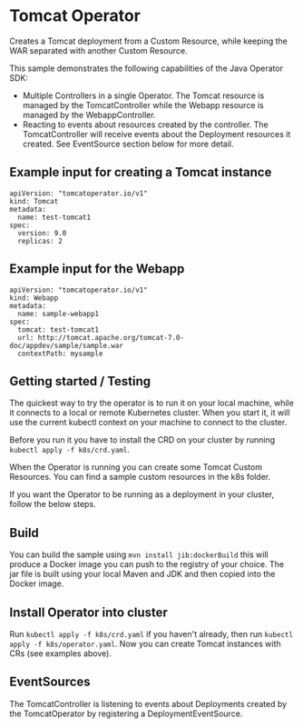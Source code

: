 # Tomcat Operator

Creates a Tomcat deployment from a Custom Resource, while keeping the WAR separated with another Custom Resource.

This sample demonstrates the following capabilities of the Java Operator SDK:
* Multiple Controllers in a single Operator. The Tomcat resource is managed by the TomcatController while the Webapp
resource is managed by the WebappController.
* Reacting to events about resources created by the controller. The TomcatController will receive events about the
Deployment resources it created. See EventSource section below for more detail. 

## Example input for creating a Tomcat instance
```
apiVersion: "tomcatoperator.io/v1"
kind: Tomcat
metadata:
  name: test-tomcat1
spec:
  version: 9.0
  replicas: 2
```

## Example input for the Webapp
```
apiVersion: "tomcatoperator.io/v1"
kind: Webapp
metadata:
  name: sample-webapp1
spec:
  tomcat: test-tomcat1
  url: http://tomcat.apache.org/tomcat-7.0-doc/appdev/sample/sample.war
  contextPath: mysample
```

## Getting started / Testing

The quickest way to try the operator is to run it on your local machine, while it connects to a local or remote 
Kubernetes cluster. When you start it, it will use the current kubectl context on your machine to connect to the cluster.

Before you run it you have to install the CRD on your cluster by running `kubectl apply -f k8s/crd.yaml`.

When the Operator is running you can create some Tomcat Custom Resources. You can find a sample custom resources 
in the k8s folder.

If you want the Operator to be running as a deployment in your cluster, follow the below steps.

## Build
You can build the sample using `mvn install jib:dockerBuild` this will produce a Docker image you can push to the 
registry of your choice. The jar file is built using your local Maven and JDK and then copied into the Docker image.

## Install Operator into cluster

Run `kubectl apply -f k8s/crd.yaml` if you haven't already, then run `kubectl apply -f k8s/operator.yaml`. 
Now you can create Tomcat instances with CRs (see examples above).

## EventSources
The TomcatController is listening to events about Deployments created by the TomcatOperator by registering a
DeploymentEventSource.

